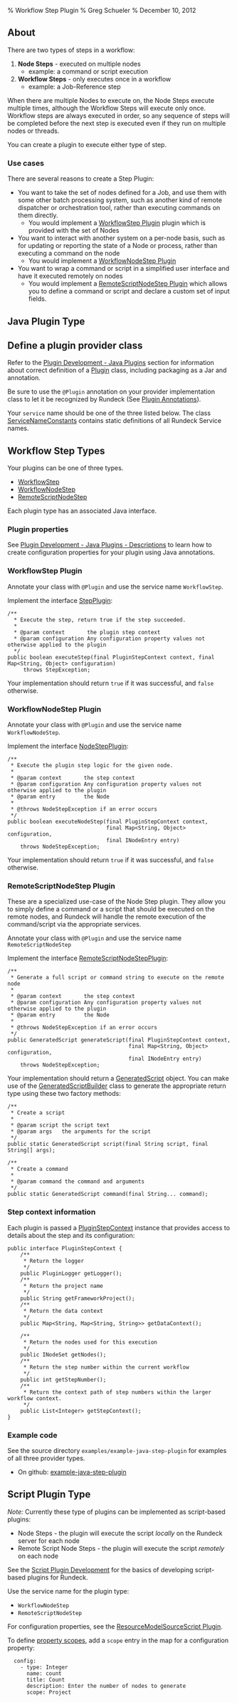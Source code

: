 % Workflow Step Plugin
% Greg Schueler
% December 10, 2012

## About 

There are two types of steps in a workflow:

1. **Node Steps** -  executed on multiple nodes
    * example: a command or script execution
2. **Workflow Steps** -  only executes once in a workflow
    * example: a Job-Reference step

When there are multiple Nodes to execute on, the Node Steps execute multiple
times, although the Workflow Steps will execute only once. Workflow steps
are always executed in order, so any sequence of steps will be completed
before the next step is executed even if they run on multiple nodes or threads.

You can create a plugin to execute either type of step.

### Use cases

There are several reasons to create a Step Plugin:

* You want to take the set of nodes defined for a Job, and use them with some other batch processing system, such as another kind of remote dispatcher or orchestration tool, rather than executing commands on them directly.
    * You would implement a [WorkflowStep Plugin](#workflowstep-plugin) plugin which is provided with the set of Nodes
* You want to interact with another system on a per-node basis, such as for updating or reporting the state of a Node or process, rather than executing a command on the node
    * You would implement a [WorkflowNodeStep Plugin](#workflownodestep-plugin)
* You want to wrap a command or script in a simplified user interface and have it executed remotely on nodes
    * You would implement a [RemoteScriptNodeStep Plugin](#remotescriptnodestep-plugin) which allows you to define a command or script and declare a custom set of input fields.

## Java Plugin Type

## Define a plugin provider class

Refer to the [Plugin Development - Java Plugins](plugin-development.html#java-plugin-development)
 section for information about correct
definition of a [Plugin](../javadoc/com/dtolabs/rundeck/core/plugins/Plugin.html) class, including packaging as a Jar and annotation.

Be sure to use the `@Plugin` annotation on your provider implementation class
to let it be recognized by Rundeck (See [Plugin Annotations](plugin-annotations.html)). 

Your `service` name should be one of the
three listed below.  The class
[ServiceNameConstants](../javadoc/com/dtolabs/rundeck/plugins/ServiceNameConstants.html) contains static definitions of all Rundeck Service names.

## Workflow Step Types

Your plugins can be one of three types.

* [WorkflowStep](#workflowstep-plugin)
* [WorkflowNodeStep](#workflownodestep-plugin)
* [RemoteScriptNodeStep](#remotescriptnodestep-plugin)

Each plugin type has an associated Java interface.

### Plugin properties

See [Plugin Development - Java Plugins - Descriptions](plugin-development.html#plugin-descriptions)
to learn how to create configuration properties for your plugin using Java annotations.

### WorkflowStep Plugin

Annotate your class with `@Plugin` and use the service name `WorkflowStep`.

Implement the interface [StepPlugin](../javadoc/com/dtolabs/rundeck/plugins/step/StepPlugin.html):

~~~~~~ {.java}
/**
  * Execute the step, return true if the step succeeded.
  *
  * @param context       the plugin step context
  * @param configuration Any configuration property values not otherwise applied to the plugin
  */
public boolean executeStep(final PluginStepContext context, final Map<String, Object> configuration)
     throws StepException;
~~~~~~~~~

Your implementation should return `true` if it was successful, and `false` otherwise.

### WorkflowNodeStep Plugin

Annotate your class with `@Plugin` and use the service name `WorkflowNodeStep`.

Implement the interface [NodeStepPlugin](../javadoc/com/dtolabs/rundeck/plugins/step/NodeStepPlugin.html):

~~~~~ {.java}
/**
 * Execute the plugin step logic for the given node.
 *
 * @param context       the step context
 * @param configuration Any configuration property values not otherwise applied to the plugin
 * @param entry         the Node
 *
 * @throws NodeStepException if an error occurs
 */
public boolean executeNodeStep(final PluginStepContext context,
                               final Map<String, Object> configuration,
                               final INodeEntry entry)
    throws NodeStepException;
~~~~~~

Your implementation should return `true` if it was successful, and `false` otherwise.

### RemoteScriptNodeStep Plugin

These are a specialized use-case of the Node Step
plugin.  They allow you to simply define a command or a script that should be
executed on the remote nodes, and Rundeck will handle the remote execution of the
command/script via the appropriate services.
    
Annotate your class with `@Plugin` and use the service name `RemoteScriptNodeStep`

Implement the interface [RemoteScriptNodeStepPlugin](javadoc/com/dtolabs/rundeck/plugins/step/RemoteScriptNodeStepPlugin.html):

~~~~ {.java}
/**
 * Generate a full script or command string to execute on the remote node
 *
 * @param context       the step context
 * @param configuration Any configuration property values not otherwise applied to the plugin
 * @param entry         the Node
 *
 * @throws NodeStepException if an error occurs
 */
public GeneratedScript generateScript(final PluginStepContext context,
                                      final Map<String, Object> configuration,
                                      final INodeEntry entry)
    throws NodeStepException;
~~~~~~~

Your implementation should return a [GeneratedScript](../javadoc/com/dtolabs/rundeck/plugins/step/GeneratedScript.html) object.  You can make use of the 
[GeneratedScriptBuilder](../javadoc/com/dtolabs/rundeck/plugins/step/GeneratedScriptBuilder.html) class to generate the appropriate return type using these
two factory methods:

~~~~~~ {.java}
/**
 * Create a script
 *
 * @param script the script text
 * @param args   the arguments for the script
 */
public static GeneratedScript script(final String script, final String[] args);
 
/**
 * Create a command
 *
 * @param command the command and arguments
 */
public static GeneratedScript command(final String... command);
~~~~~~~~

### Step context information

Each plugin is passed a [PluginStepContext](../javadoc/com/dtolabs/rundeck/plugins/step/PluginStepContext.html) instance that provides access to
details about the step and its configuration:

~~~~ {.java}
public interface PluginStepContext {
    /**
     * Return the logger
     */
    public PluginLogger getLogger();
    /**
     * Return the project name
     */
    public String getFrameworkProject();
    /**
     * Return the data context
     */
    public Map<String, Map<String, String>> getDataContext();
 
    /**
     * Return the nodes used for this execution
     */
    public INodeSet getNodes();
    /**
     * Return the step number within the current workflow
     */
    public int getStepNumber();
    /**
     * Return the context path of step numbers within the larger workflow context.
     */
    public List<Integer> getStepContext();
}
~~~~~~

### Example code

See the source directory `examples/example-java-step-plugin` for
examples of all three provider types.

* On github: [example-java-step-plugin](https://github.com/dtolabs/rundeck/tree/development/examples/example-java-step-plugin) 

## Script Plugin Type

*Note:* Currently these type of plugins can be implemented as script-based plugins:

* Node Steps - the plugin will execute the script *locally* on the Rundeck server for each node
* Remote Script Node Steps - the plugin will execute the script *remotely* on each node

See the [Script Plugin Development](plugin-development.html#script-plugin-development) 
for the basics of developing script-based plugins for Rundeck.

Use the service name for the plugin type:

* `WorkflowNodeStep`
* `RemoteScriptNodeStep`

For configuration properties, see the [ResourceModelSourceScript Plugin](resource-model-source-plugin.html#configurable-resource-model-source-script-plugin).

To define [property scopes](plugin-annotations.html#property-scopes), 
add a `scope` entry in the map for a configuration property:

~~~~ {.yaml}
  config:
    - type: Integer
      name: count
      title: Count
      description: Enter the number of nodes to generate
      scope: Project
~~~~~~~~


